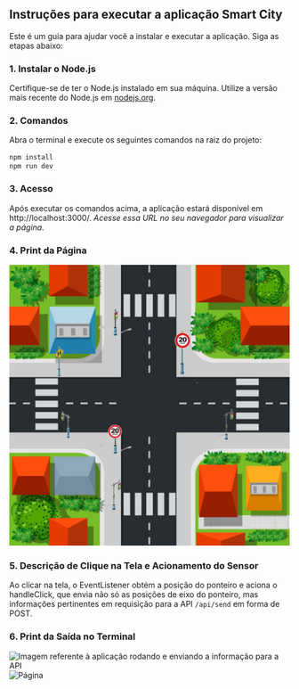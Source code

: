 ## Instruções para executar a aplicação Smart City

Este é um guia para ajudar você a instalar e executar a aplicação. Siga as etapas abaixo:

### 1. Instalar o Node.js

Certifique-se de ter o Node.js instalado em sua máquina. Utilize a versão mais recente do Node.js em [nodejs.org](https://nodejs.org/).

### 2. Comandos

Abra o terminal e execute os seguintes comandos na raiz do projeto:

```shell
npm install
npm run dev
```

### 3. Acesso

Após executar os comandos acima, a aplicação estará disponível em http://localhost:3000/.
_Acesse essa URL no seu navegador para visualizar a página._

### 4. Print da Página

![Página](src\assets\top-view.jpg)

### 5. Descrição de Clique na Tela e Acionamento do Sensor

Ao clicar na tela, o EventListener obtém a posição do ponteiro e aciona o handleClick, que envia não só as posições de eixo do ponteiro, mas informações pertinentes em requisição para a API `/api/send` em forma de POST.

### 6. Print da Saída no Terminal

![Imagem referente à aplicação rodando e enviando a informação para a API](src\assets\readme-images\app-console.jpg)
![Página](src\assets\readme-images\app-network.jpg)